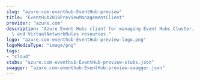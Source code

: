 ```yaml
---
slug: "azure-com-eventhub-EventHub-preview"
title: "EventHub2018PreviewManagementClient"
provider: "azure.com"
description: "Azure Event Hubs client for managing Event Hubs Cluster, IPFilter Rules\
  \ and VirtualNetworkRules resources."
logo: "azure.com-eventhub-EventHub-preview-logo.png"
logoMediaType: "image/png"
tags:
- "cloud"
stubs: "azure.com-eventhub-EventHub-preview-stubs.json"
swagger: "azure.com-eventhub-EventHub-preview-swagger.json"
---
```

